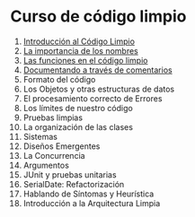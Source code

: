 # Curso de código limpio

1. [Introducción al Código Limpio](01-Definition/README.md)
2. [La importancia de los nombres](02-Naming/README.md)
3. [Las funciones en el código limpio](03-Functions/README.md)
4. [Documentando a través de comentarios](04-Comments/README.md)
5. Formato del código
6. Los Objetos y otras estructuras de datos
7. El procesamiento correcto de Errores
8. Los límites de nuestro código
9. Pruebas limpias
10. La organización de las clases
11. Sistemas
12. Diseños Emergentes
13. La Concurrencia
14. Argumentos
15. JUnit y pruebas unitarias
16. SerialDate: Refactorización
17. Hablando de Síntomas y Heurística
18. Introducción a la Arquitectura Limpia
